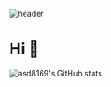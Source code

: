 ![header](https://capsule-render.vercel.app/api?type=wave&color=auto&height=300&section=header&text=Inwoo's%20GitHub%20Profile&fontSize=90&fontSize=50)
<br/>
# Hi 👋

![asd8169's GitHub stats](https://github-readme-stats.vercel.app/api?username=asd8169&show_icons=true&theme=dracula)


>
> 
> 
> 
> 
> 
> 

